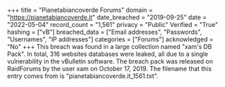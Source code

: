 +++
title = "Pianetabiancoverde Forums"
domain = "https://pianetabiancoverde.it"
date_breached = "2019-09-25"
date = "2022-05-04"
record_count = "1,561"
privacy = "Public"
Verified = "True"
hashing = ["vB"]
breached_data = ["Email addresses", "Passwords", "Usernames", "IP addresses"]
categories = ["Forums"]
acknowledged = "No"
+++
This breach was found in a large collection named "xam's DB Pack". In total, 316 websites databases were leaked, all due to a single vulnerability in the vBulletin software. The breach pack was released on RaidForums by the user xam on October 17, 2019. The filename that this entry comes from is "pianetabiancoverde.it_1561.txt".

